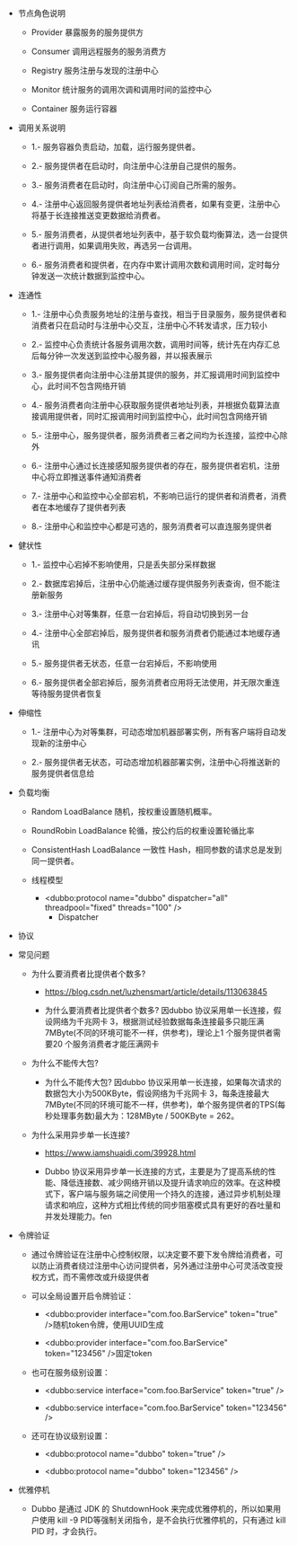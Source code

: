- 节点角色说明

  - Provider	暴露服务的服务提供方

  - Consumer	调用远程服务的服务消费方

  - Registry	服务注册与发现的注册中心

  - Monitor	统计服务的调用次调和调用时间的监控中心

  - Container	服务运行容器

- 调用关系说明

  - 1.- 服务容器负责启动，加载，运行服务提供者。

  - 2.- 服务提供者在启动时，向注册中心注册自己提供的服务。

  - 3.- 服务消费者在启动时，向注册中心订阅自己所需的服务。

  - 4.- 注册中心返回服务提供者地址列表给消费者，如果有变更，注册中心将基于长连接推送变更数据给消费者。

  - 5.- 服务消费者，从提供者地址列表中，基于软负载均衡算法，选一台提供者进行调用，如果调用失败，再选另一台调用。

  - 6.- 服务消费者和提供者，在内存中累计调用次数和调用时间，定时每分钟发送一次统计数据到监控中心。

- 连通性

  - 1.- 注册中心负责服务地址的注册与查找，相当于目录服务，服务提供者和消费者只在启动时与注册中心交互，注册中心不转发请求，压力较小

  - 2.- 监控中心负责统计各服务调用次数，调用时间等，统计先在内存汇总后每分钟一次发送到监控中心服务器，并以报表展示

  - 3.- 服务提供者向注册中心注册其提供的服务，并汇报调用时间到监控中心，此时间不包含网络开销

  - 4.- 服务消费者向注册中心获取服务提供者地址列表，并根据负载算法直接调用提供者，同时汇报调用时间到监控中心，此时间包含网络开销

  - 5.- 注册中心，服务提供者，服务消费者三者之间均为长连接，监控中心除外

  - 6.- 注册中心通过长连接感知服务提供者的存在，服务提供者宕机，注册中心将立即推送事件通知消费者

  - 7.- 注册中心和监控中心全部宕机，不影响已运行的提供者和消费者，消费者在本地缓存了提供者列表

  - 8.- 注册中心和监控中心都是可选的，服务消费者可以直连服务提供者

- 健状性

  - 1.- 监控中心宕掉不影响使用，只是丢失部分采样数据

  - 2.- 数据库宕掉后，注册中心仍能通过缓存提供服务列表查询，但不能注册新服务

  - 3.- 注册中心对等集群，任意一台宕掉后，将自动切换到另一台

  - 4.- 注册中心全部宕掉后，服务提供者和服务消费者仍能通过本地缓存通讯

  - 5.- 服务提供者无状态，任意一台宕掉后，不影响使用

  - 6.- 服务提供者全部宕掉后，服务消费者应用将无法使用，并无限次重连等待服务提供者恢复

- 伸缩性

  - 1.- 注册中心为对等集群，可动态增加机器部署实例，所有客户端将自动发现新的注册中心

  - 2.- 服务提供者无状态，可动态增加机器部署实例，注册中心将推送新的服务提供者信息给

- 负载均衡

  - Random LoadBalance 随机，按权重设置随机概率。

  - RoundRobin LoadBalance 轮循，按公约后的权重设置轮循比率

  - ConsistentHash LoadBalance 一致性 Hash，相同参数的请求总是发到同一提供者。

  - 线程模型
    - <dubbo:protocol name="dubbo" dispatcher="all"  threadpool="fixed" threads="100" />
      - Dispatcher

- 协议

- 常见问题

  - 为什么要消费者比提供者个数多?

    - https://blog.csdn.net/luzhensmart/article/details/113063845

    - 为什么要消费者比提供者个数多? 因dubbo 协议采用单一长连接，假设网络为千兆网卡 3，根据测试经验数据每条连接最多只能压满7MByte(不同的环境可能不一样，供参考)，理论上1 个服务提供者需要20 个服务消费者才能压满网卡

  - 为什么不能传大包?
    - 为什么不能传大包? 因dubbo 协议采用单一长连接，如果每次请求的数据包大小为500KByte，假设网络为千兆网卡 3，每条连接最大7MByte(不同的环境可能不一样，供参考)，单个服务提供者的TPS(每秒处理事务数)最大为：128MByte / 500KByte = 262。

  - 为什么采用异步单一长连接?

    - https://www.iamshuaidi.com/39928.html

    - Dubbo 协议采用异步单一长连接的方式，主要是为了提高系统的性能、降低连接数、减少网络开销以及提升请求响应的效率。在这种模式下，客户端与服务端之间使用一个持久的连接，通过异步机制处理请求和响应，这种方式相比传统的同步阻塞模式具有更好的吞吐量和并发处理能力。fen

- 令牌验证

  - 通过令牌验证在注册中心控制权限，以决定要不要下发令牌给消费者，可以防止消费者绕过注册中心访问提供者，另外通过注册中心可灵活改变授权方式，而不需修改或升级提供者

  - 可以全局设置开启令牌验证：

    - <dubbo:provider interface="com.foo.BarService" token="true" />随机token令牌，使用UUID生成

    - <dubbo:provider interface="com.foo.BarService" token="123456" />固定token

  - 也可在服务级别设置：

    - <dubbo:service interface="com.foo.BarService" token="true" />

    - <dubbo:service interface="com.foo.BarService" token="123456" />

  - 还可在协议级别设置：

    - <dubbo:protocol name="dubbo" token="true" />

    - <dubbo:protocol name="dubbo" token="123456" />

- 优雅停机

  - Dubbo 是通过 JDK 的 ShutdownHook 来完成优雅停机的，所以如果用户使用 kill -9 PID等强制关闭指令，是不会执行优雅停机的，只有通过 kill PID 时，才会执行。